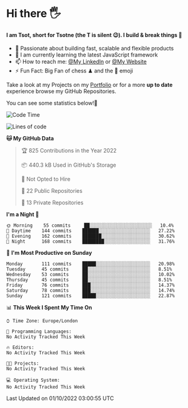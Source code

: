 # Hi there :raised_hand_with_fingers_splayed:
#### I am Tsot, short for Tsotne (the T is silent :wink:). I build & break things :space_invader:
- :telescope: Passionate about building fast, scalable and flexible products
- :seedling: I am currently learning the latest JavaScript framework 
- :mailbox: How to reach me: [@My LinkedIn](https://www.linkedin.com/in/tsotne-gvadzabia/) or [@My Website](https://tsotne.co.uk/contact)
- :zap: Fun Fact: Big Fan of chess ♟ and the 👾 emoji

Take a look at my Projects on my [Portfolio](https://tsotne.co.uk/) or for a more **up to date** experience browse my GitHub Repositories.

You can see some statistics below!:space_invader:
<!--START_SECTION:waka-->
![Code Time](http://img.shields.io/badge/Code%20Time-761%20hrs%202%20mins-blue)

![Lines of code](https://img.shields.io/badge/From%20Hello%20World%20I%27ve%20Written-624%20Thousand%20lines%20of%20code-blue)

**🐱 My GitHub Data** 

> 🏆 825 Contributions in the Year 2022
 > 
> 📦 440.3 kB Used in GitHub's Storage 
 > 
> 🚫 Not Opted to Hire
 > 
> 📜 22 Public Repositories 
 > 
> 🔑 13 Private Repositories  
 > 
**I'm a Night 🦉** 

```text
🌞 Morning    55 commits     ██░░░░░░░░░░░░░░░░░░░░░░░   10.4% 
🌆 Daytime    144 commits    ██████░░░░░░░░░░░░░░░░░░░   27.22% 
🌃 Evening    162 commits    ███████░░░░░░░░░░░░░░░░░░   30.62% 
🌙 Night      168 commits    ████████░░░░░░░░░░░░░░░░░   31.76%

```
📅 **I'm Most Productive on Sunday** 

```text
Monday       111 commits    █████░░░░░░░░░░░░░░░░░░░░   20.98% 
Tuesday      45 commits     ██░░░░░░░░░░░░░░░░░░░░░░░   8.51% 
Wednesday    53 commits     ██░░░░░░░░░░░░░░░░░░░░░░░   10.02% 
Thursday     45 commits     ██░░░░░░░░░░░░░░░░░░░░░░░   8.51% 
Friday       76 commits     ███░░░░░░░░░░░░░░░░░░░░░░   14.37% 
Saturday     78 commits     ███░░░░░░░░░░░░░░░░░░░░░░   14.74% 
Sunday       121 commits    █████░░░░░░░░░░░░░░░░░░░░   22.87%

```


📊 **This Week I Spent My Time On** 

```text
⌚︎ Time Zone: Europe/London

💬 Programming Languages: 
No Activity Tracked This Week

🔥 Editors: 
No Activity Tracked This Week

🐱‍💻 Projects: 
No Activity Tracked This Week

💻 Operating System: 
No Activity Tracked This Week

```


 Last Updated on 01/10/2022 03:00:55 UTC
<!--END_SECTION:waka-->
